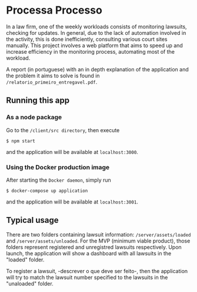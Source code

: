 # Processa Processo

In a law firm, one of the weekly workloads consists of monitoring lawsuits, checking for updates. In general, due to the lack of automation involved in the activity, this is done inefficiently, consulting various court sites manually. This project involves a web platform that aims to speed up and increase efficiency in the monitoring process, automating most of the workload.  

A report (in  portuguese) with an in depth explanation of the application and the problem it aims to solve is found in `/relatorio_primeiro_entregavel.pdf`.

## Running this app

### As a node package

Go to the `/client/src directory`, then execute

`$ npm start`

and the application will be available at `localhost:3000`.

### Using the Docker production image
After starting the `Docker daemon`, simply run

`$ docker-compose up application` 

and the application will be available at `localhost:3001`.

## Typical usage

There are two folders containing lawsuit information: `/server/assets/loaded` and `/server/assets/unloaded`. For the MVP (minimum viable product), those folders represent registered and unregistred lawsuits respectively. Upon launch, the application will show a dashboard with all lawsuits in the "loaded" folder. 

To register a lawsuit, -descrever o que deve ser feito-, then the application will try to match the lawsuit number specified to the lawsuits in the "unaloaded" folder.
